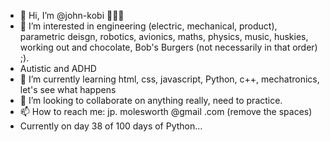 - 👋 Hi, I’m @john-kobi 🚶🏽🐶
- 👀 I’m interested in engineering (electric, mechanical, product), parametric deisgn, robotics, avionics, maths, physics, music, huskies, working out and chocolate, Bob's Burgers (not necessarily in that order) ;). 
- Autistic and ADHD
- 🌱 I’m currently learning html, css, javascript, Python, c++, mechatronics, let's see what happens
- 💞️ I’m looking to collaborate on anything really, need to practice.
- 📫 How to reach me: jp. molesworth @gmail .com (remove the spaces)
- Currently on day 38 of 100 days of Python…
<!---
john-kobi/john-kobi is a ✨ special ✨ repository because its `README.md` (this file) appears on your GitHub profile.
You can click the Preview link to take a look at your changes.
--->

